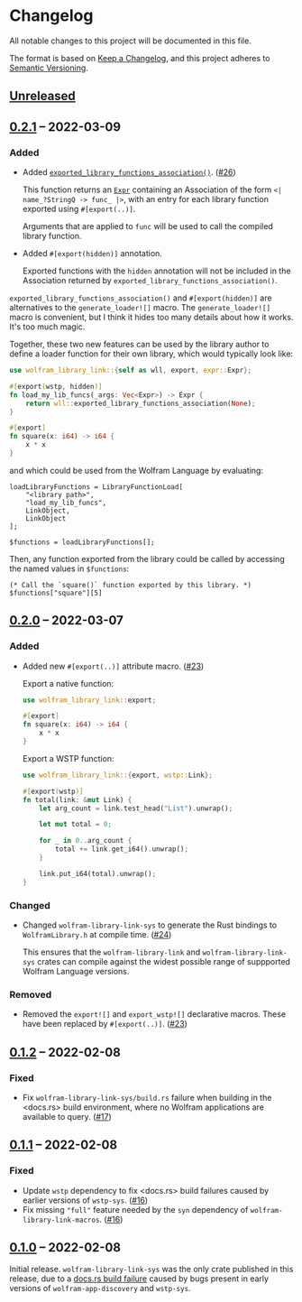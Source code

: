 # Changelog

All notable changes to this project will be documented in this file.

The format is based on [Keep a Changelog](https://keepachangelog.com/en/1.0.0/),
and this project adheres to [Semantic Versioning](https://semver.org/spec/v2.0.0.html).

## [Unreleased]



## [0.2.1] – 2022-03-09

### Added

* Added [`exported_library_functions_association()`](https://docs.rs/wolfram-library-link/0.2.1/wolfram_library_link/fn.exported_library_functions_association.html).
  ([#26])

  This function returns an [`Expr`](https://docs.rs/wolfram-expr/0.1.1/wolfram_expr/struct.Expr.html)
  containing an Association of the form `<| name_?StringQ -> func_ |>`, with an entry for
  each library function exported using `#[export(..)]`.

  Arguments that are applied to `func` will be used to call the compiled library function.

* Added `#[export(hidden)]` annotation.

  Exported functions with the `hidden` annotation will not be included in the
  Association returned by `exported_library_functions_association()`.

`exported_library_functions_association()` and `#[export(hidden)]` are alternatives to
the `generate_loader![]` macro. The `generate_loader![]` macro is convenient, but I think
it hides too many details about how it works. It's too much magic.

Together, these two new features can be used by the library author to define a loader
function for their own library, which would typically look like:

```rust
use wolfram_library_link::{self as wll, export, expr::Expr};

#[export(wstp, hidden)]
fn load_my_lib_funcs(_args: Vec<Expr>) -> Expr {
    return wll::exported_library_functions_association(None);
}

#[export]
fn square(x: i64) -> i64 {
    x * x
}
```

and which could be used from the Wolfram Language by evaluating:

```wolfram
loadLibraryFunctions = LibraryFunctionLoad[
    "<library path>",
    "load_my_lib_funcs",
    LinkObject,
    LinkObject
];

$functions = loadLibraryFunctions[];
```

Then, any function exported from the library could be called by accessing the named values
in `$functions`:

```wolfram
(* Call the `square()` function exported by this library. *)
$functions["square"][5]
```



## [0.2.0] – 2022-03-07

### Added

* Added new `#[export(..)]` attribute macro.  ([#23])

  Export a native function:

  ```rust
  use wolfram_library_link::export;

  #[export]
  fn square(x: i64) -> i64 {
      x * x
  }
  ```

  Export a WSTP function:

  ```rust
  use wolfram_library_link::{export, wstp::Link};

  #[export(wstp)]
  fn total(link: &mut Link) {
      let arg_count = link.test_head("List").unwrap();

      let mut total = 0;

      for _ in 0..arg_count {
          total += link.get_i64().unwrap();
      }

      link.put_i64(total).unwrap();
  }
  ```

### Changed

* Changed `wolfram-library-link-sys` to generate the Rust bindings to `WolframLibrary.h`
  at compile time.  ([#24])

  This ensures that the `wolfram-library-link` and `wolfram-library-link-sys` crates can
  compile against the widest possible range of suppported Wolfram Language versions.

### Removed

* Removed the `export![]` and `export_wstp![]` declarative macros. These have been
  replaced by `#[export(..)]`.  ([#23])



## [0.1.2] – 2022-02-08

### Fixed

* Fix `wolfram-library-link-sys/build.rs` failure when building in the <docs.rs> build
  environment, where no Wolfram applications are available to query.  ([#17])



## [0.1.1] – 2022-02-08

### Fixed

* Update `wstp` dependency to fix <docs.rs> build failures caused by earlier versions of
  `wstp-sys`.  ([#16])
* Fix missing `"full"` feature needed by the `syn` dependency of
  `wolfram-library-link-macros`.  ([#16])



## [0.1.0] – 2022-02-08

Initial release. `wolfram-library-link-sys` was the only crate published in this release,
due to a [docs.rs build failure](https://docs.rs/crate/wolfram-library-link-sys/0.1.0)
caused by bugs present in early versions of `wolfram-app-discovery` and `wstp-sys`.




[#16]: https://github.com/WolframResearch/wolfram-library-link-rs/pull/16
[#17]: https://github.com/WolframResearch/wolfram-library-link-rs/pull/17

<!-- v0.2.0 -->
[#23]: https://github.com/WolframResearch/wolfram-library-link-rs/pull/23
[#24]: https://github.com/WolframResearch/wolfram-library-link-rs/pull/24

<!-- v0.2.1 -->
[#26]: https://github.com/WolframResearch/wolfram-library-link-rs/pull/26


<!-- This needs to be updated for each tagged release. -->
[Unreleased]: https://github.com/WolframResearch/wolfram-library-link-rs/compare/v0.2.1...HEAD

[0.2.1]: https://github.com/WolframResearch/wolfram-library-link-rs/compare/v0.2.0...v0.2.1
[0.2.0]: https://github.com/WolframResearch/wolfram-library-link-rs/compare/v0.1.2...v0.2.0
[0.1.2]: https://github.com/WolframResearch/wolfram-library-link-rs/compare/v0.1.1...v0.1.2
[0.1.1]: https://github.com/WolframResearch/wolfram-library-link-rs/compare/v0.1.0...v0.1.1
[0.1.0]: https://github.com/WolframResearch/wolfram-library-link-rs/releases/tag/v0.1.0
